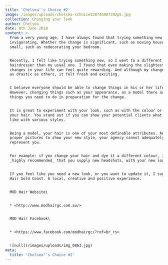 ```yaml
---
title: 'Chelsea''s Choice #2'
image: /images/uploads/chelsea-schoice128746987392p5.jpg
collection: Changing your look
author: Chelsea
date: 8th June 2018
content: >-
  From a very young age, I have always found that trying something new is quite
  invigorating. Whether the change is significant, such as moving houses, or
  small, such as redecorating your bedroom.


  Recently, I felt like trying something new, so I went to a different
  hairdresser than my usual one. I found that even making the slightest of
  changes in your life can feel quite rewarding. And although my change was not
  as drastic as others, it felt fresh and exciting. 


  I believe everyone should be able to change things in his or her life.
  However, changing things such as your appearance, as a model there are some
  things you need to do in preparation for the change.


  It is great to experiment with your look, such as with the colour or cut of
  your hair. You stand out if you can show your potential clients what you look
  like with various styles.


  Being a model, your hair is one of your most definable attributes. And without
  proper pictures to show your new style, your agency cannot adequately
  represent you.


  For example: if you change your hair and dye it a different colour, it is
  _highly recommended_ that you supply new headshots, with your new look.


  If you feel like you need a new look, or you want to update it, I suggest MOD
  Hair Gold Coast. A local, creative and positive experience.


  MOD Hair Website\


  * <http://www.modhairgc.com.au/>


  MOD Hair Facebook\


  * <https://www.facebook.com/modhairgc/?ref=br_rs>


  ![null](/images/uploads/img_0863.jpg)
meta:
  title: 'Chelsea''s Choice #2'
---
```


